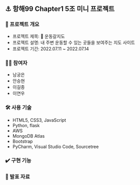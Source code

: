 ## ⚓️ 항해99 Chapter1 5조 미니 프로젝트

### 👊 프로젝트 개요

- 프로젝트 제목: 💪 운동갈지도
- 프로젝트 설명: 내 주변 운동할 수 있는 곳들을 보여주는 지도 사이트
- 프로젝트 기간: 2022.07.11 ~ 2022.07.14

### 💁‍♂️ 참여자

- 남궁은
- 안승현
- 이길종
- 이연우

### 🛠️ 사용 기술

- HTML5, CSS3, JavaScript
- Python, flask
- AWS
- MongoDB Atlas
- Bootstrap
- PyCharm, Visual Studio Code, Sourcetree

### ✔️ 구현 기능

### 📁 발표 자료
